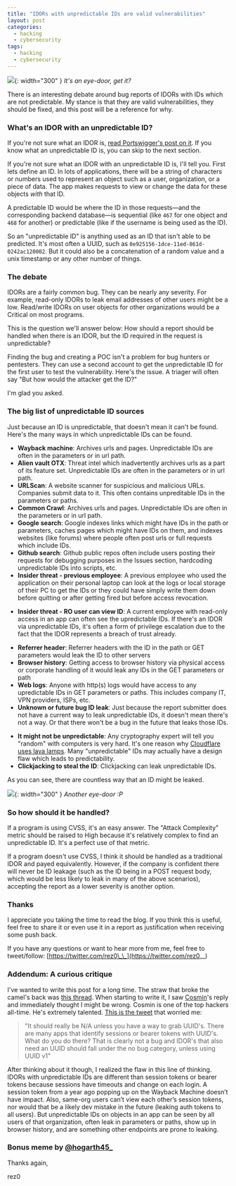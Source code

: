 ```yaml
---
title: "IDORs with unpredictable IDs are valid vulnerabilities"
layout: post
categories:
  - hacking
  - cybersecurity
tags:
  - hacking
  - cybersecurity
---
```


![](https://i.imgur.com/tpMrj6E.png){: width="300" }
*It's an eye-door, get it?*

There is an interesting debate around bug reports of IDORs with IDs which are not predictable. My stance is that they are valid vulnerabilities, they should be fixed, and this post will be a reference for why.

### What's an IDOR with an unpredictable ID?
If you're not sure what an IDOR is, [read Portswigger's post on it](https://portswigger.net/web-security/access-control/idor). If you know what an unpredictable ID is, you can skip to the next section.

If you're not sure what an IDOR with an unpredictable ID is, I'll tell you. First lets define an ID. In lots of applications, there will be a string of characters or numbers used to represent an object such as a user, organization, or a piece of data. The app makes requests to view or change the data for these objects _with_ that ID.

A predictable ID would be where the ID in those requests—and the corresponding backend database—is sequential (like  `467` for one object and `468` for another) or predictable (like if the username is being used as the ID).

So an "unpredictable ID" is anything used as an ID that isn't able to be predicted. It's most often a UUID, such as `0e925156-1dce-11ed-861d-0242ac120002`. But it could also be a concatenation of a random value and a unix timestamp or any other number of things.

### The debate
IDORs are a fairly common bug. They can be nearly any severity. For example, read-only IDORs to leak email addresses of other users might be a low. Read/write IDORs on user objects for other organizations would be a Critical on most programs.

This is the question we'll answer below: How should a report should be handled when there is an IDOR, but the ID required in the request is unpredictable?

Finding the bug and creating a POC isn't a problem for bug hunters or pentesters. They can use a second account to get the unpredictable ID for the first user to test the vulnerability. Here's the issue. A triager will often say "But how would the attacker get the ID?"

I'm glad you asked.

### The big list of unpredictable ID sources

Just because an ID is unpredictable, that doesn't mean it can't be found. Here's the many ways in which unpredictable IDs can be found.
- **Wayback machine**: Archives urls and pages. Unpredictable IDs are often in the parameters or in url path.
- **Alien vault OTX**: Threat intel which inadvertently archives urls as a part of its feature set. Unpredictable IDs are often in the parameters or in url path.
- **URLScan**: A website scanner for suspicious and malicious URLs. Companies submit data to it. This often contains unpreditable IDs in the parameters or paths.
- **Common Crawl**: Archives urls and pages. Unpredictable IDs are often in the parameters or in url path.
- **Google search**: Google indexes links which might have IDs in the path or parameters, caches pages which might have IDs on them, and indexes websites (like forums) where people often post urls or full requests which include IDs.
- **Github search**: Github public repos often include users posting their requests for debugging purposes in the Issues section, hardcoding unpredictable IDs into scripts, etc.
- **Insider threat - previous employee**: A previous employee who used the application on their personal laptop can look at the logs or local storage of their PC to get the IDs or they could have simply write them down before quitting or after getting fired but before access revocation.
* **Insider threat - RO user can view ID**: A current employee with read-only access in an app can often see the upredictable IDs. If there's an IDOR via unpredictable IDs, it's often a form of privilege escalation due to the fact that the IDOR represents a breach of trust already.
- **Referrer header**: Referrer headers with the ID in the path or GET parameters would leak the ID to other servers
- **Browser history**: Getting access to browser history via physical access or corporate handling of it would leak any IDs in the GET parameters or path
- **Web logs**: Anyone with http(s) logs would have access to any upredictable IDs in GET parameters or paths. This includes company IT, VPN providers, ISPs, etc.
- **Unknown or future bug ID leak**: Just because the report submitter does not have a current way to leak unpredictable IDs, it doesn't mean there's not a way. Or that there won't be a bug in the future that leaks those IDs.
* **It might not be unpredictable**: Any cryptography expert will tell you "random" with computers is very hard. It's one reason why [Cloudflare uses lava lamps](https://blog.cloudflare.com/randomness-101-lavarand-in-production/). Many "unpredictable" IDs may actually have a design flaw which leads to predictability.
* **Clickjacking to steal the ID**: Clickjacking can leak unpredictable IDs.

As you can see, there are countless way that an ID might be leaked.

![](https://i.imgur.com/wTp0WKS.png){: width="300" }
*Another eye-door :P*

### So how should it be handled?

If a program is using CVSS, it's an easy answer. The "Attack Complexity" metric should be raised to High because it's relatively complex to find an unpredictable ID. It's a perfect use of that metric. 

If a program doesn't use CVSS, I think it should be handled as a traditional IDOR and payed equivalently. However, if the company is confident there will never be ID leakage (such as the ID being in a POST request body, which would be less likely to leak in many of the above scenarios), accepting the report as a lower severity is another option. 

### Thanks
I appreciate you taking the time to read the blog. If you think this is useful, feel free to share it or even use it in a report as justification when receiving some push back.

If you have any questions or want to hear more from me, feel free to tweet/follow: [https://twitter.com/rez0\_\_](https://twitter.com/rez0__)

### Addendum: A curious critique
I've wanted to write this post for a long time. The straw that broke the camel's back was [this thread](https://twitter.com/Hishammir1/status/1559606917013639170?s=20&t=gyMDKpu2Zgu_UMNRl0wVWw). When starting to write it, I saw [Cosmin](https://twitter.com/inhibitor181)'s reply and immediately thought I might be wrong. Cosmin is one of the top hackers all-time. He's extremely talented. [This is the tweet](https://twitter.com/inhibitor181/status/1559749931056898048) that worried me:
> "It should really be N/A unless you have a way to grab UUID's. There are many apps that identify sessions or bearer tokens with UUID's. What do you do there? That is clearly not a bug and IDOR's that also need an UUID should fall under the no bug category, unless using UUID v1"

After thinking about it though, I realized the flaw in this line of thinking. IDORs with unpredictable IDs are different than session tokens or bearer tokens because sessions have timeouts and change on each login. A session token from a year ago popping up on the Wayback Machine doesn’t have impact. Also, same-org users can’t view each other’s session tokens, nor would that be a likely dev mistake in the future (leaking auth tokens to all users). But unpredictable IDs on objects in an app can be seen by all users of that organization, often leak in parameters or paths, show up in browser history, and are something other endpoints are prone to leaking.

### Bonus meme by [@hogarth45\_](https://twitter.com/Hogarth45_)
<blockquote class="imgur-embed-pub" lang="en" data-id="a/VrquUx6" data-context="false" ><a href="//imgur.com/a/VrquUx6"></a></blockquote><script async src="//s.imgur.com/min/embed.js" charset="utf-8"></script>

Thanks again,

rez0

<meta name="twitter:card" content="summary_large_image" />
<meta name="twitter:site" content="@rez0__" />
<meta name="twitter:creator" content="@rez0__" />
<meta property="og:url" content="https://rez0.blog/hacking/2022/08/18/unpredictable-idors.html" />
<meta property="og:title" content="IDORs with unpredictable IDs are valid vulnerabilities" />
<meta property="og:description" content="A breakdown of why IDORs with unpredictable IDs are valid vulnerabilities." />
<meta property="og:image" content="https://i.imgur.com/tpMrj6E.png" />
